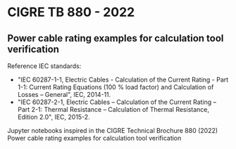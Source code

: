 # CIGRE TB 880 - 2022
## Power cable rating examples for calculation tool verification

Reference IEC standards:
- "IEC 60287-1-1, Electric Cables - Calculation of the Current Rating - Part 1-1: Current Rating Equations (100 % load factor) and Calculation of Losses – General", IEC,  2014-11.  
- "IEC 60287-2-1, Electric Cables – Calculation of the Current Rating – Part 2-1: Thermal Resistance – Calculation of Thermal Resistance, Edition 2.0", IEC, 2015-2.

Jupyter notebooks inspired in the CIGRE Technical Brochure 880 (2022) Power cable rating examples for calculation tool verification

